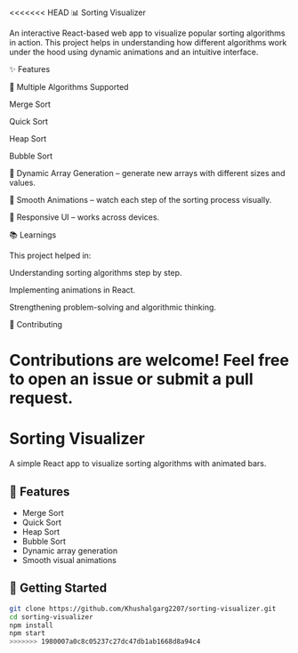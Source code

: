 <<<<<<< HEAD
📊 Sorting Visualizer

An interactive React-based web app to visualize popular sorting algorithms in action. This project helps in understanding how different algorithms work under the hood using dynamic animations and an intuitive interface.

✨ Features

🔹 Multiple Algorithms Supported

Merge Sort

Quick Sort

Heap Sort

Bubble Sort

🔹 Dynamic Array Generation – generate new arrays with different sizes and values.

🔹 Smooth Animations – watch each step of the sorting process visually.

🔹 Responsive UI – works across devices.

📚 Learnings

This project helped in:

Understanding sorting algorithms step by step.

Implementing animations in React.

Strengthening problem-solving and algorithmic thinking.

🤝 Contributing

Contributions are welcome! Feel free to open an issue or submit a pull request.
=======
# Sorting Visualizer

A simple React app to visualize sorting algorithms with animated bars.

## 🔧 Features

- Merge Sort
- Quick Sort
- Heap Sort
- Bubble Sort
- Dynamic array generation
- Smooth visual animations

## 🚀 Getting Started

```bash
git clone https://github.com/Khushalgarg2207/sorting-visualizer.git
cd sorting-visualizer
npm install
npm start
>>>>>>> 1980007a0c8c05237c27dc47db1ab1668d8a94c4
